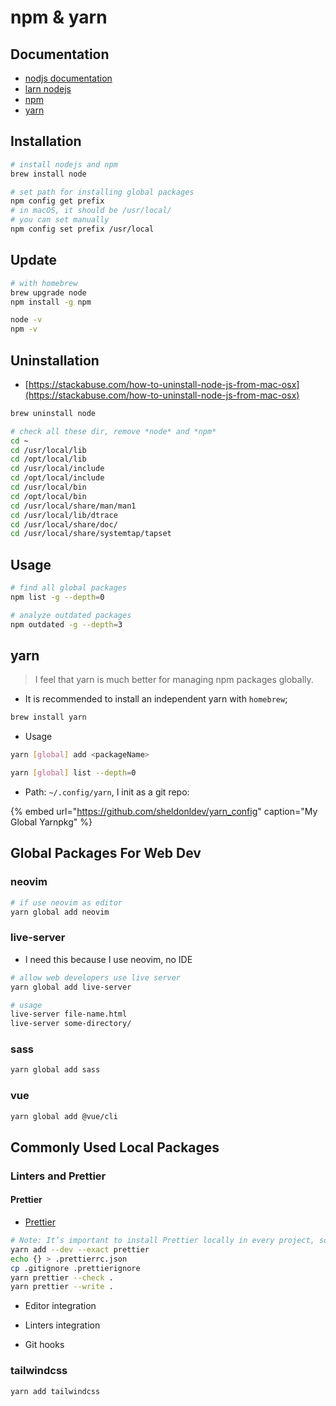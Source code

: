 # npm & yarn

## Documentation

- [nodjs documentation](https://nodejs.org/en/docs/guides/)
- [larn nodejs](https://nodejs.dev/learn/introduction-to-nodejs)
- [npm](https://npmjs.com/)
- [yarn](https://yarnpkg.com/)

## Installation

```bash
# install nodejs and npm
brew install node

# set path for installing global packages
npm config get prefix
# in macOS, it should be /usr/local/
# you can set manually
npm config set prefix /usr/local
```

## Update

```bash
# with homebrew
brew upgrade node
npm install -g npm

node -v
npm -v
```

## Uninstallation

- [https://stackabuse.com/how-to-uninstall-node-js-from-mac-osx](https://stackabuse.com/how-to-uninstall-node-js-from-mac-osx)

```bash
brew uninstall node

# check all these dir, remove *node* and *npm*
cd ~
cd /usr/local/lib
cd /opt/local/lib
cd /usr/local/include
cd /opt/local/include
cd /usr/local/bin
cd /opt/local/bin
cd /usr/local/share/man/man1
cd /usr/local/lib/dtrace
cd /usr/local/share/doc/
cd /usr/local/share/systemtap/tapset
```

## Usage

```bash
# find all global packages
npm list -g --depth=0

# analyze outdated packages
npm outdated -g --depth=3
```

## yarn

> I feel that yarn is much better for managing npm packages globally.

- It is recommended to install an independent yarn with `homebrew`;

```bash
brew install yarn
```

- Usage

```bash
yarn [global] add <packageName>

yarn [global] list --depth=0
```

- Path: `~/.config/yarn`, I init as a git repo:

{% embed url="https://github.com/sheldonldev/yarn_config" caption="My Global Yarnpkg" %}

## Global Packages For Web Dev

### neovim

```bash
# if use neovim as editor
yarn global add neovim
```

### live-server

- I need this because I use neovim, no IDE

```bash
# allow web developers use live server
yarn global add live-server

# usage
live-server file-name.html
live-server some-directory/
```

### sass

```bash
yarn global add sass
```

### vue

```bash
yarn global add @vue/cli
```

## Commonly Used Local Packages

### Linters and Prettier


#### Prettier
- [Prettier](https://prettier.io/docs/en/install.html)

```bash
# Note: It’s important to install Prettier locally in every project, so each project gets the correct Prettier version.
yarn add --dev --exact prettier
echo {} > .prettierrc.json
cp .gitignore .prettierignore
yarn prettier --check .
yarn prettier --write .
```

- Editor integration

- Linters integration
- Git hooks

### tailwindcss

```bash
yarn add tailwindcss
```


